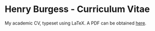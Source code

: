 # Henry Burgess - Curriculum Vitae

My academic CV, typeset using LaTeX. A PDF can be obtained [here](https://github.com/henry-burgess/curriculum-vitae/blob/master/curriculum-vitae.pdf).
